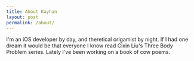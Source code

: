 ```yaml
---
title: About Kayhan
layout: post
permalink: /about/
---
```


I'm an iOS developer by day, and theretical origamist by night. If I had one dream it would be that everyone I know read Cixin Liu's Three Body Problem series. Lately I've been working on a book of cow poems.